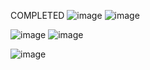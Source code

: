 COMPLETED 
![image](https://github.com/user-attachments/assets/93fcf5cb-08cb-464e-a78f-009e2c904c57)       ![image](https://github.com/user-attachments/assets/17ef7409-4aee-4e2e-9e3e-9b45da80b672)

![image](https://github.com/user-attachments/assets/b217d0b6-2609-40c7-ae1c-6c410273afc5)       ![image](https://github.com/user-attachments/assets/f7a849d5-564c-4f67-abb9-581ec6302f00)

![image](https://github.com/user-attachments/assets/ad6ba749-cd2d-4edc-abcf-357553313e28)
